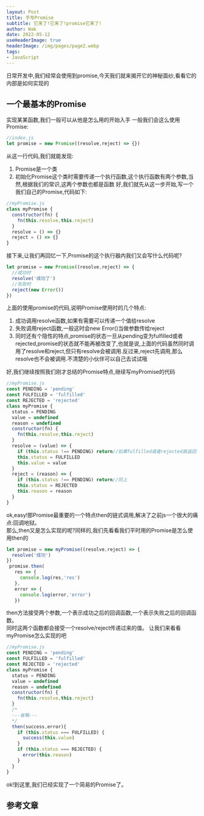 ```yaml
---
layout: Post  
title: 手写Promise   
subtitle: 它来了!它来了!promise它来了!  
author: Wak  
date: 2022-05-12  
useHeaderImage: true  
headerImage: /img/pages/page2.webp  
tags:
- JavaScript
---
```

日常开发中,我们经常会使用到promise,今天我们就来揭开它的神秘面纱,看看它的内部是如何实现的

## 一个最基本的Promise
实现某某函数,我们一般可以从他是怎么用的开始入手
一般我们会这么使用Promise:
```javascript
//index.js
let promise = new Promise((resolve,reject) => {})
```
从这一行代码,我们就能发现:
1. Promise是一个类
2. 初始化Promise这个类时需要传递一个执行函数,这个执行函数有两个参数,当然,根据我们的常识,这两个参数也都是函数
好,我们就先从这一步开始,写一个我们自己的Promise,代码如下:
```javascript
//myPromise.js
class myPromise {
  constructor(fn) {
    fn(this.resolve,this.reject)
  }
  resolve = () => {}
  reject = () => {}
}
```
接下来,让我们再回忆一下,Promise的这个执行器内我们又会写什么代码呢?
```javascript
let promise = new Promise((resolve,reject) => {
  //成功时
  resolve('成功了')
  //失败时
  reject(new Error())
})
```
上面的使用promise的代码,说明Promise使用时的几个特点:
1. 成功调用resolve函数,如果有需要可以传递一个值给resolve
2. 失败调用reject函数,一般这时会new Error()当做参数传给reject
3. 同时还有个隐性的特点,promise的状态一旦从pending变为fulfilled或者rejected,promise的状态就不能再被改变了,也就是说,上面的代码虽然同时调用了resolve和reject,但只有resolve会被调用.反过来,reject先调用,那么resolve也不会被调用.不清楚的小伙伴可以自己去试试哦  
  

好,我们继续按照我们刚才总结的Promise特点,继续写myPromise的代码

```javascript
//myPromise.js
const PENDING = 'pending'
const FULFILLED = 'fulfilled'
const REJECTED = 'rejected'
class myPromise {
  status = PENDING
  value = undefined
  reason = undefined
  constructor(fn) {
    fn(this.resolve,this.reject)
  }
  resolve = (value) => {
    if (this.status !== PENDING) return//如果fulfilled或者rejected就返回
    this.status = FULFILLED
    this.value = value
  }
  reject = (reason) => {
    if (this.status !== PENDING) return//同上
    this.status = REJECTED
    this.reason = reason
  }
}
```
ok,easy!那Promise最重要的一个特点then的链式调用,解决了之前js一个很大的痛点:回调地狱。  
那么,then又是怎么实现的呢?同样的,我们先看看我们平时用的Promise是怎么使用then的
```javascript
let promise = new myPromise((resolve,reject) => {
  resolve('成功')
})
 promise.then(
   res => {
     console.log(res,'res')
   },
   error => {
     console.log(error,'error')
   })
```
then方法接受两个参数,一个表示成功之后的回调函数,一个表示失败之后的回调函数。  
同时这两个函数都会接受一个resolve/reject传递过来的值。
让我们来看看myPromise怎么实现的吧
```javascript
//myPromise.js
const PENDING = 'pending'
const FULFILLED = 'fulfilled'
const REJECTED = 'rejected'
class myPromise {
  status = PENDING
  value = undefined
  reason = undefined
  constructor(fn) {
    fn(this.resolve,this.reject)
  }
  /*
  ---省略---
  */
  then(success,error){
    if (this.status === FULFILLED) {
      success(this.value)
    }
    if (this.status === REJECTED) {
      error(this.reason)
    }
  }
}
```
ok!到这里,我们已经实现了一个简易的Promise了。





[//]: # (![1]&#40;../.vuepress/public/img/article/netModel.png&#41;)

## 





## 参考文章
[^1]:周阳编著,数学的起源与发展,现代出版社,2013.03,第17页

[^3]:[浅谈http协议（三）：HTTP 报文及其结构](https://segmentfault.com/a/1190000019788537)  



